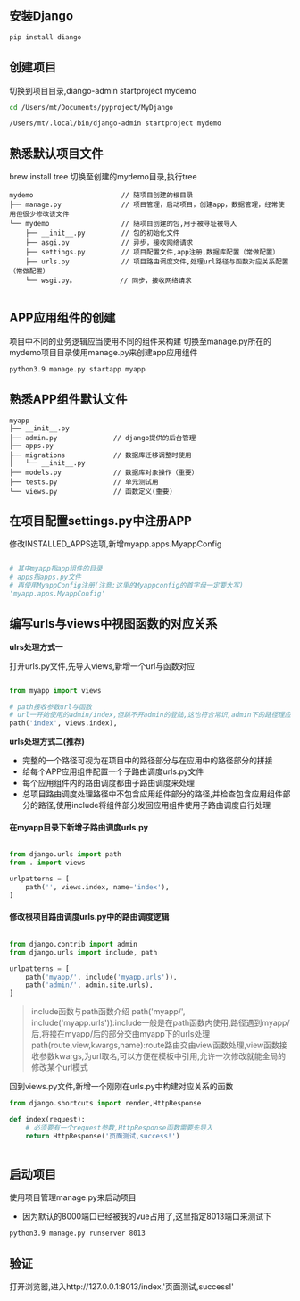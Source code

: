## 安装Django
```sh
pip install diango
```
## 创建项目
切换到项目目录,diango-admin startproject mydemo
```sh
cd /Users/mt/Documents/pyproject/MyDjango

/Users/mt/.local/bin/django-admin startproject mydemo
```

## 熟悉默认项目文件
brew install tree
切换至创建的mydemo目录,执行tree
```
mydemo                      // 随项目创建的根目录                       
├── manage.py               // 项目管理，启动项目，创建app，数据管理，经常使用但很少修改该文件
└── mydemo                  // 随项目创建的包,用于被寻址被导入
    ├── __init__.py         // 包的初始化文件
    ├── asgi.py             // 异步，接收网络请求
    ├── settings.py         // 项目配置文件,app注册,数据库配置（常做配置）
    ├── urls.py             // 项目路由调度文件,处理url路径与函数对应关系配置（常做配置）
    └── wsgi.py。           // 同步，接收网络请求
  
```

## APP应用组件的创建
项目中不同的业务逻辑应当使用不同的组件来构建
切换至manage.py所在的mydemo项目目录使用manage.py来创建app应用组件
```sh
python3.9 manage.py startapp myapp
```

## 熟悉APP组件默认文件
```
myapp
├── __init__.py
├── admin.py              // django提供的后台管理
├── apps.py
├── migrations            // 数据库迁移调整时使用
│   └── __init__.py
├── models.py             // 数据库对象操作（重要）
├── tests.py              // 单元测试用
└── views.py              // 函数定义(重要)
```

## 在项目配置settings.py中注册APP
修改INSTALLED_APPS选项,新增myapp.apps.MyappConfig
```py

# 其中myapp指app组件的目录
# apps指apps.py文件
# 再使用MyappConfig注册(注意:这里的Myappconfig的首字母一定要大写)
'myapp.apps.MyappConfig'

```

## 编写urls与views中视图函数的对应关系
**ulrs处理方式一**

打开urls.py文件,先导入views,新增一个url与函数对应
```py

from myapp import views

# path接收参数url与函数
# url一开始使用的admin/index,但跳不开admin的登陆,这也符合常识,admin下的路径理应都需要权限方合理
path('index', views.index),

```

**urls处理方式二(推荐)**
- 完整的一个路径可视为在项目中的路径部分与在应用中的路径部分的拼接
- 给每个APP应用组件配置一个子路由调度urls.py文件
- 每个应用组件内的路由调度都由子路由调度来处理
- 总项目路由调度处理路径中不包含应用组件部分的路径,并检查包含应用组件部分的路径,使用include将组件部分发回应用组件使用子路由调度自行处理

#### 在myapp目录下新增子路由调度urls.py
```py

from django.urls import path
from . import views

urlpatterns = [
    path('', views.index, name='index'),
]

```
#### 修改根项目路由调度urls.py中的路由调度逻辑
```py

from django.contrib import admin
from django.urls import include, path

urlpatterns = [
    path('myapp/', include('myapp.urls')),
    path('admin/', admin.site.urls),
]

```
>include函数与path函数介绍
>path('myapp/', include('myapp.urls')):include一般是在path函数内使用,路径遇到myapp/后,将接在myapp/后的部分交由myapp下的urls处理
>path(route,view,kwargs,name):route路由交由view函数处理,view函数接收参数kwargs,为url取名,可以方便在模板中引用,允许一次修改就能全局的修改某个url模式

回到views.py文件,新增一个刚刚在urls.py中构建对应关系的函数
```py
from django.shortcuts import render,HttpResponse

def index(request):
    # 必须要有一个request参数,HttpResponse函数需要先导入
    return HttpResponse('页面测试,success!')
    
```

## 启动项目
使用项目管理manage.py来启动项目
- 因为默认的8000端口已经被我的vue占用了,这里指定8013端口来测试下
```sh
python3.9 manage.py runserver 8013
```

## 验证
打开浏览器,进入http://127.0.0.1:8013/index,'页面测试,success!'




















